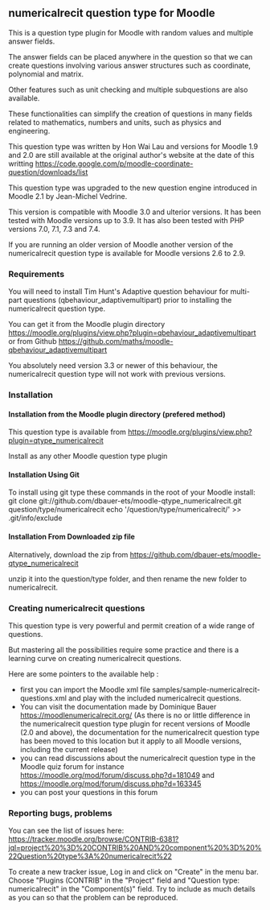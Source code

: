 numericalrecit question type for Moodle
---------------------------------
This is a question type plugin for Moodle with random values and multiple answer fields.

The answer fields can be placed anywhere in the question so that we can create questions involving various answer structures such as coordinate, polynomial and matrix.

Other features such as unit checking and multiple subquestions are also available.

These functionalities can simplify the creation of questions in many fields related to mathematics, numbers and units, such as physics and engineering. 

This question type was written by Hon Wai Lau and versions for Moodle 1.9 and 2.0 are still available at the original author's website at the date of this writting
https://code.google.com/p/moodle-coordinate-question/downloads/list

This question type was upgraded to the new question engine introduced in Moodle 2.1 by Jean-Michel Vedrine.

This version is compatible with Moodle 3.0 and ulterior versions. It has been tested with Moodle versions up to 3.9. It has also been tested with PHP versions 7.0, 7.1, 7.3 and 7.4.

If you are running an older version of Moodle another version of the numericalrecit question type is available for Moodle versions 2.6 to 2.9.


### Requirements

You will need to install Tim Hunt's Adaptive question behaviour for multi-part questions (qbehaviour_adaptivemultipart) prior to installing the numericalrecit question type.

You can get it from the Moodle plugin directory https://moodle.org/plugins/view.php?plugin=qbehaviour_adaptivemultipart
or from Github https://github.com/maths/moodle-qbehaviour_adaptivemultipart

You absolutely need version 3.3 or newer of this behaviour, the numericalrecit question type will not work with previous versions.


### Installation

#### Installation from the Moodle plugin directory (prefered method)

This question type is available from https://moodle.org/plugins/view.php?plugin=qtype_numericalrecit

Install as any other Moodle question type plugin

#### Installation Using Git

To install using git type these commands in the root of your Moodle install:
    git clone git://github.com/dbauer-ets/moodle-qtype_numericalrecit.git question/type/numericalrecit
    echo '/question/type/numericalrecit/' >> .git/info/exclude


#### Installation From Downloaded zip file

Alternatively, download the zip from https://github.com/dbauer-ets/moodle-qtype_numericalrecit

unzip it into the question/type folder, and then rename the new folder to numericalrecit.

### Creating numericalrecit questions
This question type is very powerful and permit creation of a wide range of questions.

But mastering all the possibilities require some practice and there is a learning curve on creating numericalrecit questions.

Here are some pointers to the available help :
* first you can import the Moodle xml file samples/sample-numericalrecit-questions.xml and play with the included numericalrecit questions.
* You can visit the documentation made by Dominique Bauer https://moodlenumericalrecit.org/
  (As there is no or little difference in the numericalrecit question type plugin for recent versions of Moodle (2.0 and above),
  the documentation for the numericalrecit question type has been moved to this location but it apply to all Moodle versions,
  including the current release)
* you can read discussions about the numericalrecit question type in the Moodle quiz forum
for instance https://moodle.org/mod/forum/discuss.php?d=181049 and https://moodle.org/mod/forum/discuss.php?d=163345
* you can post your questions in this forum

### Reporting bugs, problems

You can see the list of issues here: https://tracker.moodle.org/browse/CONTRIB-6381?jql=project%20%3D%20CONTRIB%20AND%20component%20%3D%20%22Question%20type%3A%20numericalrecit%22

To create a new tracker issue, Log in and click on "Create" in the menu bar. Choose "Plugins (CONTRIB" in the "Project" field and "Question type: numericalrecit" in the "Component(s)" field. Try to include as much details as you can so that the problem can be reproduced.
